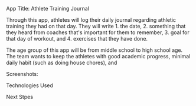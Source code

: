 App Title: Athlete Training Journal

Through this app, athletes will log their daily journal regarding athletic training they had on that day.
They will write 1. the date, 2. something that they heard from coaches that's important for them to remember, 3. goal for that day of workout, 
and 4. exercises that they have done.

The age group of this app will be from middle school to high school age. The team wants to keep the athletes with good academic progress,
minimal daily habit (such as doing house chores), and 

Screenshots:

Technologies Used

Next Stpes

